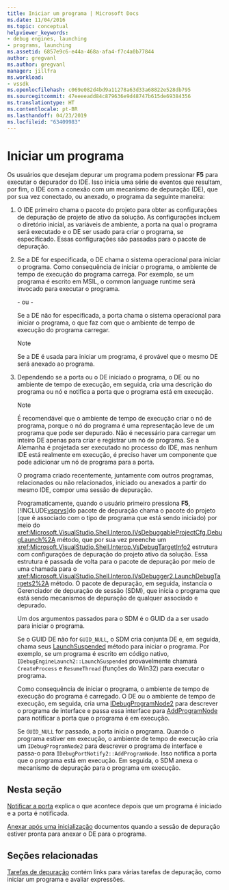 ```yaml
---
title: Iniciar um programa | Microsoft Docs
ms.date: 11/04/2016
ms.topic: conceptual
helpviewer_keywords:
- debug engines, launching
- programs, launching
ms.assetid: 6857e9c6-e44a-468a-afa4-f7c4a0b77844
author: gregvanl
ms.author: gregvanl
manager: jillfra
ms.workload:
- vssdk
ms.openlocfilehash: c069e082d4bd9a11278a63d33a68822e528db795
ms.sourcegitcommit: 47eeeeadd84c879636e9d48747b615de69384356
ms.translationtype: HT
ms.contentlocale: pt-BR
ms.lasthandoff: 04/23/2019
ms.locfileid: "63409983"
---
```

# <a name="launch-a-program"></a>Iniciar um programa
Os usuários que desejam depurar um programa podem pressionar **F5** para executar o depurador do IDE. Isso inicia uma série de eventos que resultam, por fim, o IDE com a conexão com um mecanismo de depuração (DE), que por sua vez conectado, ou anexado, o programa da seguinte maneira:

1. O IDE primeiro chama o pacote do projeto para obter as configurações de depuração de projeto de ativo da solução. As configurações incluem o diretório inicial, as variáveis de ambiente, a porta na qual o programa será executado e o DE ser usado para criar o programa, se especificado. Essas configurações são passadas para o pacote de depuração.

2. Se a DE for especificada, o DE chama o sistema operacional para iniciar o programa. Como consequência de iniciar o programa, o ambiente de tempo de execução do programa carrega. Por exemplo, se um programa é escrito em MSIL, o common language runtime será invocado para executar o programa.

    - ou -

    Se a DE não for especificada, a porta chama o sistema operacional para iniciar o programa, o que faz com que o ambiente de tempo de execução do programa carregar.

   > [!NOTE]
   > Se a DE é usada para iniciar um programa, é provável que o mesmo DE será anexado ao programa.

3. Dependendo se a porta ou o DE iniciado o programa, o DE ou no ambiente de tempo de execução, em seguida, cria uma descrição do programa ou nó e notifica a porta que o programa está em execução.

   > [!NOTE]
   > É recomendável que o ambiente de tempo de execução criar o nó de programa, porque o nó do programa é uma representação leve de um programa que pode ser depurado. Não é necessário para carregar um inteiro DE apenas para criar e registrar um nó de programa. Se a Alemanha é projetada ser executado no processo do IDE, mas nenhum IDE está realmente em execução, é preciso haver um componente que pode adicionar um nó de programa para a porta.

   O programa criado recentemente, juntamente com outros programas, relacionados ou não relacionados, iniciado ou anexados a partir do mesmo IDE, compor uma sessão de depuração.

   Programaticamente, quando o usuário primeiro pressiona **F5**, [!INCLUDE[vsprvs](../../code-quality/includes/vsprvs_md.md)]do pacote de depuração chama o pacote do projeto (que é associado com o tipo de programa que está sendo iniciado) por meio do <xref:Microsoft.VisualStudio.Shell.Interop.IVsDebuggableProjectCfg.DebugLaunch%2A> método, que por sua vez preenche um <xref:Microsoft.VisualStudio.Shell.Interop.VsDebugTargetInfo2> estrutura com configurações de depuração do projeto ativo da solução. Essa estrutura é passada de volta para o pacote de depuração por meio de uma chamada para o <xref:Microsoft.VisualStudio.Shell.Interop.IVsDebugger2.LaunchDebugTargets2%2A> método. O pacote de depuração, em seguida, instancia o Gerenciador de depuração de sessão (SDM), que inicia o programa que está sendo mecanismos de depuração de qualquer associado e depurado.

   Um dos argumentos passados para o SDM é o GUID da a ser usado para iniciar o programa.

   Se o GUID DE não for `GUID_NULL`, o SDM cria conjunta DE e, em seguida, chama seus [LaunchSuspended](../../extensibility/debugger/reference/idebugenginelaunch2-launchsuspended.md) método para iniciar o programa. Por exemplo, se um programa é escrito em código nativo, `IDebugEngineLaunch2::LaunchSuspended` provavelmente chamará `CreateProcess` e `ResumeThread` (funções do Win32) para executar o programa.

   Como consequência de iniciar o programa, o ambiente de tempo de execução do programa é carregado. O DE ou o ambiente de tempo de execução, em seguida, cria uma [IDebugProgramNode2](../../extensibility/debugger/reference/idebugprogramnode2.md) para descrever o programa de interface e passa essa interface para [AddProgramNode](../../extensibility/debugger/reference/idebugportnotify2-addprogramnode.md) para notificar a porta que o programa é em execução.

   Se `GUID_NULL` for passado, a porta inicia o programa. Quando o programa estiver em execução, o ambiente de tempo de execução cria um `IDebugProgramNode2` para descrever o programa de interface e passa-o para `IDebugPortNotify2::AddProgramNode`. Isso notifica a porta que o programa está em execução. Em seguida, o SDM anexa o mecanismo de depuração para o programa em execução.

## <a name="in-this-section"></a>Nesta seção
 [Notificar a porta](../../extensibility/debugger/notifying-the-port.md) explica o que acontece depois que um programa é iniciado e a porta é notificada.

 [Anexar após uma inicialização](../../extensibility/debugger/attaching-after-a-launch.md) documentos quando a sessão de depuração estiver pronta para anexar o DE para o programa.

## <a name="related-sections"></a>Seções relacionadas
 [Tarefas de depuração](../../extensibility/debugger/debugging-tasks.md) contém links para várias tarefas de depuração, como iniciar um programa e avaliar expressões.